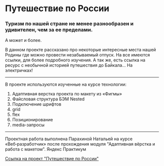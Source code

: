 # Путешествие по России

### Туризм по нашей стране не менее разнообразен и удивителен, чем за ее пределами.
А может и более.

В данном проекте рассказано про некоторые интересные места нашей Родины где можно провести незабываемый отпуск. На все имеются ссылки, для более подробного изучения. А так же, есть ссылка на ресурс с необычной историей путешествия до Байкала... На электричках!

***
В проекте используются изученные на курсе технологии:
1. Адаптивная верстка проекта по макету из «Фигмы»
2. Файсловая структура БЭМ Nested
3. Подключение шрифтов
4. grid
5. flex
6. Позиционирование
7. media-запросы
***

Проектная работа выполнена Парахиной Натальей на курсе «Веб‑разработчик» после прохождения модуля "Адаптивная вёрстка и работа с макетом".
Яндекс Практикум


[Ссылка на проект "Путешествие по России"](https://parakhina-natalya.github.io/russian-travel-by-napar/)
